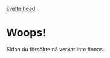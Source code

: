 <svelte:head>
<title>Sidan existerar ej</title>
</svelte:head>

# Woops!
Sidan du försökte nå verkar inte finnas.